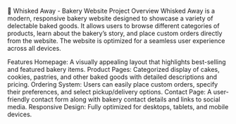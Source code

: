 🍰 Whisked Away - Bakery Website
Project Overview
Whisked Away is a modern, responsive bakery website designed to showcase a variety of delectable baked goods. It allows users to browse different categories of products, learn about the bakery’s story, and place custom orders directly from the website. The website is optimized for a seamless user experience across all devices.

Features
Homepage: A visually appealing layout that highlights best-selling and featured bakery items.
Product Pages: Categorized display of cakes, cookies, pastries, and other baked goods with detailed descriptions and pricing.
Ordering System: Users can easily place custom orders, specify their preferences, and select pickup/delivery options.
Contact Page: A user-friendly contact form along with bakery contact details and links to social media.
Responsive Design: Fully optimized for desktops, tablets, and mobile devices.
